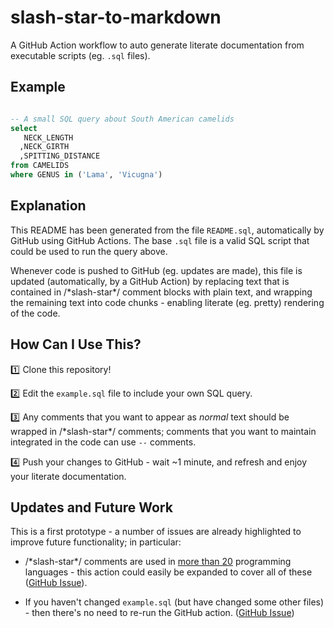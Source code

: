 
 # slash-star-to-markdown
A GitHub Action workflow to auto generate literate documentation from executable
scripts (eg. `.sql` files).

## Example
```sql

-- A small SQL query about South American camelids
select 
   NECK_LENGTH
  ,NECK_GIRTH
  ,SPITTING_DISTANCE
from CAMELIDS
where GENUS in ('Lama', 'Vicugna')

```

## Explanation
This README has been generated from the file `README.sql`, automatically by
GitHub using GitHub Actions. The base `.sql` file is a valid SQL script that
could be used to run the query above.

Whenever code is pushed to GitHub (eg. updates are made), this file is updated
(automatically, by a GitHub Action) by replacing text that is contained in
\/\*slash-star\*\/ comment blocks with plain text, and wrapping the remaining
text into code chunks - enabling literate (eg. pretty) rendering of the code.

## How Can I Use This?
:one: Clone this repository!

:two: Edit the `example.sql` file to include your own SQL query.

:three: Any comments that you want to appear as *normal* text should be wrapped
in \/\*slash-star\*\/ comments; comments that you want to maintain integrated
in the code can use `--` comments.

:four: Push your changes to GitHub - wait ~1 minute, and refresh and enjoy your
literate documentation. 

## Updates and Future Work
This is a first prototype - a number of issues are already highlighted to improve
future functionality; in particular:

* \/\*slash-star\*\/ comments are used in [more than 20](https://en.wikipedia.org/wiki/Comparison_of_programming_languages_(syntax)#Block_comments)
programming languages - this action could easily be expanded to cover all of these ([GitHub Issue](https://github.com/odaniel1/slash-star-to-markdown/issues/1)).

* If you haven't changed `example.sql` (but have changed some other files) - then there's
no need to re-run the GitHub action.  ([GitHub Issue](https://github.com/odaniel1/slash-star-to-markdown/issues/3))

